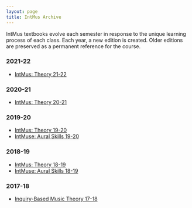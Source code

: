 ```yaml
---
layout: page
title: IntMus Archive
---
```


IntMus textbooks evolve each semester in response to the unique learning process of each class. 
Each year, a new edition is created.
Older editions are preserved as a permanent reference for the course.

### 2021-22

- [IntMus: Theory 21-22](https://intmus.github.io/inttheory21-22/)

### 2020-21

- [IntMus: Theory 20-21](https://intmus.github.io/inttheory20-21/)

### 2019-20

- [IntMus: Theory 19-20](https://intmus.github.io/inttheory19-20/)
- [IntMuse: Aural Skills 19-20](https://intmus.github.io/intas19-20/)

### 2018-19

- [IntMus: Theory 18-19](https://intmus.github.io/inttheory18-19/)
- [IntMuse: Aural Skills 18-19](https://intmus.github.io/intas18-19/)

### 2017-18

- [Inquiry-Based Music Theory 17-18](https://smbutterfield.github.io/ibmt17-18/)
